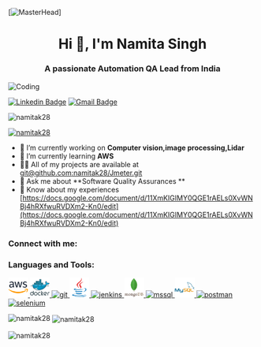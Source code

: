 [![MasterHead](https://user-images.githubusercontent.com/72491412/124944400-e75fde00-e02a-11eb-82b3-6b6d9af4c5c1.png)]
<h1 align="center">Hi 👋, I'm Namita Singh</h1>
<h3 align="center">A passionate Automation QA Lead from India</h3>
<img align="center" alt="Coding" width="400" src="https://user-images.githubusercontent.com/74038190/271839927-f5d2d866-d25c-4873-8d82-425d2c62fc2e.gif">

[![Linkedin Badge](https://img.shields.io/badge/-namita%20singh-blue?style=social&logo=Linkedin&logoColor=blue&link=https://www.linkedin.com/in/namita-singh-9867b926/)](https://www.linkedin.com/in/namita-singh-9867b926/)
 [![Gmail Badge](https://img.shields.io/badge/-namitak28@gmail.com-c14438?style=social&logo=Gmail&logoColor=red&link=mailto:namitak28@gmail.com)](mailto:namitak28@gmail.com) 
<p align="left"> <img src="https://komarev.com/ghpvc/?username=namitak28&label=Profile%20views&color=0e75b6&style=flat" alt="namitak28" /> </p>

<p align="left"> <a href="https://github.com/ryo-ma/github-profile-trophy"><img src="https://github-profile-trophy.vercel.app/?username=namitak28" alt="namitak28" /></a> </p>

- 🔭 I’m currently working on **Computer vision,image processing,Lidar**
- 🌱 I’m currently learning **AWS**
- 👨‍💻 All of my projects are available at [git@github.com:namitak28/Jmeter.git](git@github.com:namitak28/Jmeter.git)
- 💬 Ask me about **Software Quality Assurances **
- 📄 Know about my experiences [https://docs.google.com/document/d/11XmKIGIMY0QGE1rAELs0XvWNBj4hRXfwuRVDXm2-Kn0/edit](https://docs.google.com/document/d/11XmKIGIMY0QGE1rAELs0XvWNBj4hRXfwuRVDXm2-Kn0/edit)
<h3 align="left">Connect with me:</h3>
<p align="left">

</p>

<h3 align="left">Languages and Tools:</h3>
<p align="left"> <a href="https://aws.amazon.com" target="_blank" rel="noreferrer"> <img src="https://raw.githubusercontent.com/devicons/devicon/master/icons/amazonwebservices/amazonwebservices-original-wordmark.svg" alt="aws" width="40" height="40"/> </a> <a href="https://www.docker.com/" target="_blank" rel="noreferrer"> <img src="https://raw.githubusercontent.com/devicons/devicon/master/icons/docker/docker-original-wordmark.svg" alt="docker" width="40" height="40"/> </a> <a href="https://git-scm.com/" target="_blank" rel="noreferrer"> <img src="https://www.vectorlogo.zone/logos/git-scm/git-scm-icon.svg" alt="git" width="40" height="40"/> </a> <a href="https://www.java.com" target="_blank" rel="noreferrer"> <img src="https://raw.githubusercontent.com/devicons/devicon/master/icons/java/java-original.svg" alt="java" width="40" height="40"/> </a> <a href="https://www.jenkins.io" target="_blank" rel="noreferrer"> <img src="https://www.vectorlogo.zone/logos/jenkins/jenkins-icon.svg" alt="jenkins" width="40" height="40"/> </a> <a href="https://www.mongodb.com/" target="_blank" rel="noreferrer"> <img src="https://raw.githubusercontent.com/devicons/devicon/master/icons/mongodb/mongodb-original-wordmark.svg" alt="mongodb" width="40" height="40"/> </a> <a href="https://www.microsoft.com/en-us/sql-server" target="_blank" rel="noreferrer"> <img src="https://www.svgrepo.com/show/303229/microsoft-sql-server-logo.svg" alt="mssql" width="40" height="40"/> </a> <a href="https://www.mysql.com/" target="_blank" rel="noreferrer"> <img src="https://raw.githubusercontent.com/devicons/devicon/master/icons/mysql/mysql-original-wordmark.svg" alt="mysql" width="40" height="40"/> </a> <a href="https://postman.com" target="_blank" rel="noreferrer"> <img src="https://www.vectorlogo.zone/logos/getpostman/getpostman-icon.svg" alt="postman" width="40" height="40"/> </a> <a href="https://www.selenium.dev" target="_blank" rel="noreferrer"> <img src="https://raw.githubusercontent.com/detain/svg-logos/780f25886640cef088af994181646db2f6b1a3f8/svg/selenium-logo.svg" alt="selenium" width="40" height="40"/> </a> </p>

<p><img align="left" src="https://github-readme-stats.vercel.app/api/top-langs?username=namitak28&show_icons=true&locale=en&layout=compact" alt="namitak28" /></p>

<p>&nbsp;<img align="center" src="https://github-readme-stats.vercel.app/api?username=namitak28&show_icons=true&locale=en" alt="namitak28" /></p>

<p><img align="center" src="https://github-readme-streak-stats.herokuapp.com/?user=namitak28&" alt="namitak28" /></p>
